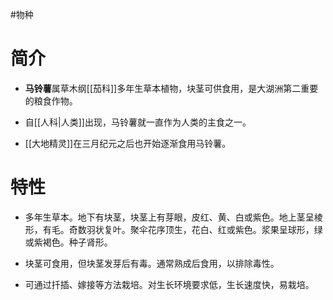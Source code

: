 #物种
# 简介
- **马铃薯**属草木纲[[茄科]]多年生草本植物，块茎可供食用，是大湖洲第二重要的粮食作物。

- 自[[人科|人类]]出现，马铃薯就一直作为人类的主食之一。

- [[大地精灵]]在三月纪元之后也开始逐渐食用马铃薯。

# 特性
- 多年生草本。地下有块茎，块茎上有芽眼，皮红、黄、白或紫色。地上茎呈棱形，有毛。奇数羽状复叶。聚伞花序顶生，花白、红或紫色。浆果呈球形，绿或紫褐色。种子肾形。

- 块茎可食用，但块茎发芽后有毒。通常熟成后食用，以排除毒性。

- 可通过扦插、嫁接等方法栽培。对生长环境要求低，生长速度快，易栽培。


